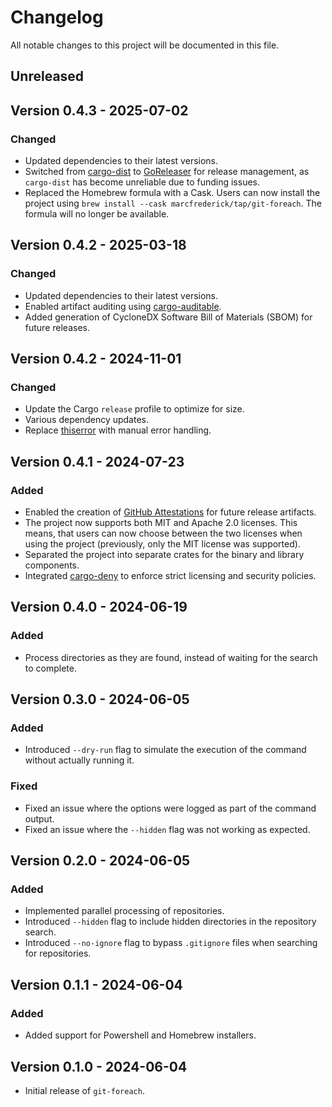 # Changelog

All notable changes to this project will be documented in this file.

## Unreleased

## Version 0.4.3 - 2025-07-02

### Changed

- Updated dependencies to their latest versions.
- Switched from [cargo-dist](https://github.com/axodotdev/cargo-dist) to [GoReleaser](https://goreleaser.com/) for release management, as `cargo-dist` has become unreliable due to funding issues.
- Replaced the Homebrew formula with a Cask. Users can now install the project using `brew install --cask marcfrederick/tap/git-foreach`. The formula will no longer be available.

## Version 0.4.2 - 2025-03-18

### Changed

- Updated dependencies to their latest versions.
- Enabled artifact auditing using [cargo-auditable](https://github.com/rust-secure-code/cargo-auditable).
- Added generation of CycloneDX Software Bill of Materials (SBOM) for future releases.

## Version 0.4.2 - 2024-11-01

### Changed

- Update the Cargo `release` profile to optimize for size.
- Various dependency updates.
- Replace [thiserror](https://docs.rs/thiserror/latest/thiserror/) with manual error handling.

## Version 0.4.1 - 2024-07-23

### Added

- Enabled the creation
  of [GitHub Attestations](https://github.blog/changelog/2024-06-25-artifact-attestations-is-generally-available/) for
  future release artifacts.
- The project now supports both MIT and Apache 2.0 licenses. This means, that users can now choose between the two
  licenses when using the project (previously, only the MIT license was supported).
- Separated the project into separate crates for the binary and library components.
- Integrated [cargo-deny](https://www.github.com/EmbarkStudios/cargo-deny) to enforce strict licensing and security
  policies.

## Version 0.4.0 - 2024-06-19

### Added

- Process directories as they are found, instead of waiting for the search to complete.

## Version 0.3.0 - 2024-06-05

### Added

- Introduced `--dry-run` flag to simulate the execution of the command without actually running it.

### Fixed

- Fixed an issue where the options were logged as part of the command output.
- Fixed an issue where the `--hidden` flag was not working as expected.

## Version 0.2.0 - 2024-06-05

### Added

- Implemented parallel processing of repositories.
- Introduced `--hidden` flag to include hidden directories in the repository search.
- Introduced `--no-ignore` flag to bypass `.gitignore` files when searching for repositories.

## Version 0.1.1 - 2024-06-04

### Added

- Added support for Powershell and Homebrew installers.

## Version 0.1.0 - 2024-06-04

- Initial release of `git-foreach`.
